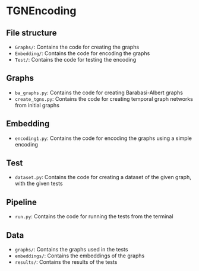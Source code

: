 # TGNEncoding

## File structure

- `Graphs/`: Contains the code for creating the graphs
- `Embedding/`: Contains the code for encoding the graphs
- `Test/`: Contains the code for testing the encoding

## Graphs

- `ba_graphs.py`: Contains the code for creating Barabasi-Albert graphs
- `create_tgns.py`: Contains the code for creating temporal graph networks from initial graphs

## Embedding

- `encoding1.py`: Contains the code for encoding the graphs using a simple encoding

## Test

- `dataset.py`: Contains the code for creating a dataset of the given graph, with the given tests

## Pipeline

- `run.py`: Contains the code for running the tests from the terminal

## Data

- `graphs/`: Contains the graphs used in the tests
- `embeddings/`: Contains the embeddings of the graphs
- `results/`: Contains the results of the tests
